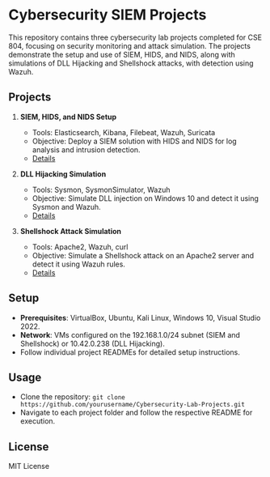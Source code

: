 # Cybersecurity SIEM Projects

This repository contains three cybersecurity lab projects completed for CSE 804, focusing on security monitoring and attack simulation. The projects demonstrate the setup and use of SIEM, HIDS, and NIDS, along with simulations of DLL Hijacking and Shellshock attacks, with detection using Wazuh.

## Projects
1. **SIEM, HIDS, and NIDS Setup**
   - Tools: Elasticsearch, Kibana, Filebeat, Wazuh, Suricata
   - Objective: Deploy a SIEM solution with HIDS and NIDS for log analysis and intrusion detection.
   - [Details](./SIEM-HIDS-NIDS-Setup/README.md)

2. **DLL Hijacking Simulation**
   - Tools: Sysmon, SysmonSimulator, Wazuh
   - Objective: Simulate DLL injection on Windows 10 and detect it using Sysmon and Wazuh.
   - [Details](./DLL-Hijacking/README.md)

3. **Shellshock Attack Simulation**
   - Tools: Apache2, Wazuh, curl
   - Objective: Simulate a Shellshock attack on an Apache2 server and detect it using Wazuh rules.
   - [Details](./Shellshock-Attack/README.md)

## Setup
- **Prerequisites**: VirtualBox, Ubuntu, Kali Linux, Windows 10, Visual Studio 2022.
- **Network**: VMs configured on the 192.168.1.0/24 subnet (SIEM and Shellshock) or 10.42.0.238 (DLL Hijacking).
- Follow individual project READMEs for detailed setup instructions.

## Usage
- Clone the repository: `git clone https://github.com/yourusername/Cybersecurity-Lab-Projects.git`
- Navigate to each project folder and follow the respective README for execution.

## License
MIT License
